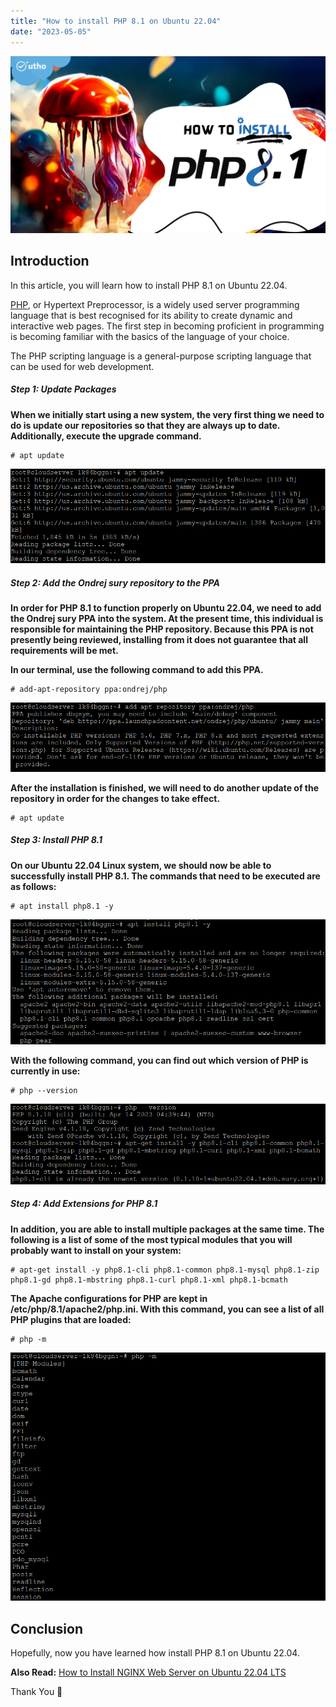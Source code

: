 ```yaml
---
title: "How to install PHP 8.1 on Ubuntu 22.04"
date: "2023-05-05"
---
```


![How to install PHP 8.1 on Ubuntu 22.04](images/How-to-install-PHP-8.1-on-Ubuntu-22.04-1024x576.png)

## Introduction

In this article, you will learn how to install PHP 8.1 on Ubuntu 22.04.

[PHP](https://en.wikipedia.org/wiki/PHP), or Hypertext Preprocessor, is a widely used server programming language that is best recognised for its ability to create dynamic and interactive web pages. The first step in becoming proficient in programming is becoming familiar with the basics of the language of your choice.

The PHP scripting language is a general-purpose scripting language that can be used for web development.

##### Step 1: Update Packages

**When we initially start using a new system, the very first thing we need to do is update our repositories so that they are always up to date. Additionally, execute the upgrade command.**

```
# apt update

```

![update](images/image-998.png)

##### Step 2: Add the Ondrej sury repository to the PPA

**In order for PHP 8.1 to function properly on Ubuntu 22.04, we need to add the Ondrej sury PPA into the system. At the present time, this individual is responsible for maintaining the PHP repository. Because this PPA is not presently being reviewed, installing from it does not guarantee that all requirements will be met.**

**In our terminal, use the following command to add this PPA.**

```
# add-apt-repository ppa:ondrej/php

```

![add repo](images/image-999.png)

**After the installation is finished, we will need to do another update of the repository in order for the changes to take effect.**

```
# apt update

```

##### Step 3: Install PHP 8.1

**On our Ubuntu 22.04 Linux system, we should now be able to successfully install PHP 8.1. The commands that need to be executed are as follows:**

```
# apt install php8.1 -y

```

![How to install PHP 8.1 on Ubuntu 22.04](images/image-1036.png)

**With the following command, you can find out which version of PHP is currently in use:**

```
# php --version

```

![How to install PHP 8.1 on Ubuntu 22.04](images/image-1037.png)

##### Step 4: Add Extensions for PHP 8.1

**In addition, you are able to install multiple packages at the same time. The following is a list of some of the most typical modules that you will probably want to install on your system:**

```
# apt-get install -y php8.1-cli php8.1-common php8.1-mysql php8.1-zip php8.1-gd php8.1-mbstring php8.1-curl php8.1-xml php8.1-bcmath

```

**The Apache configurations for PHP are kept in /etc/php/8.1/apache2/php.ini. With this command, you can see a list of all PHP plugins that are loaded:**

```
# php -m

```

![How to install PHP 8.1 on Ubuntu 22.04](images/image-1038.png)

## Conclusion

Hopefully, now you have learned how install PHP 8.1 on Ubuntu 22.04.

**Also Read:** [How to Install NGINX Web Server on Ubuntu 22.04 LTS](https://utho.com/docs/tutorial/how-to-install-nginx-web-server-on-ubuntu-22-04-lts/)

Thank You 🙂
